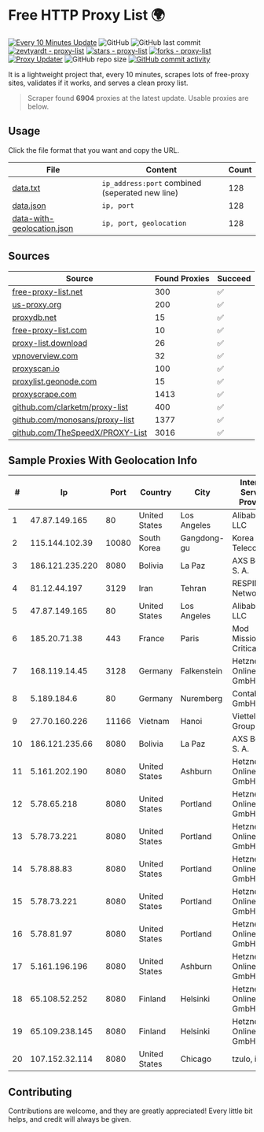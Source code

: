 
# Free HTTP Proxy List 🌍

[![Every 10 Minutes Update](https://github.com/mertguvencli/http-proxy-list/actions/workflows/main.yml/badge.svg?branch=main)](https://github.com/mertguvencli/http-proxy-list/actions/workflows/main.yml)
![GitHub](https://img.shields.io/github/license/mertguvencli/http-proxy-list)
![GitHub last commit](https://img.shields.io/github/last-commit/mertguvencli/http-proxy-list)
[![zevtyardt - proxy-list](https://img.shields.io/static/v1?label=zevtyardt&message=proxy-list&color=blue&logo=github)](https://github.com/zevtyardt/proxy-list "Go to GitHub repo")
[![stars - proxy-list](https://img.shields.io/github/stars/zevtyardt/proxy-list?style=social)](https://github.com/zevtyardt/proxy-list)
[![forks - proxy-list](https://img.shields.io/github/forks/zevtyardt/proxy-list?style=social)](https://github.com/zevtyardt/proxy-list)
[![Proxy Updater](https://github.com/zevtyardt/proxy-list/workflows/Proxy%20Updater/badge.svg)](https://github.com/zevtyardt/proxy-list/actions?query=workflow:"Proxy+Updater")
![GitHub repo size](https://img.shields.io/github/repo-size/zevtyardt/proxy-list)
[![GitHub commit activity](https://img.shields.io/github/commit-activity/m/zevtyardt/proxy-list?logo=commits)](https://github.com/zevtyardt/proxy-list/commits/main)

It is a lightweight project that, every 10 minutes, scrapes lots of free-proxy sites, validates if it works, and serves a clean proxy list.

> Scraper found **6904** proxies at the latest update. Usable proxies are below.

## Usage

Click the file format that you want and copy the URL.

|File|Content|Count|
|----|-------|-----|
|[data.txt](https://raw.githubusercontent.com/mertguvencli/http-proxy-list/main/proxy-list/data.txt)|`ip_address:port` combined (seperated new line)|128|
|[data.json](https://raw.githubusercontent.com/mertguvencli/http-proxy-list/main/proxy-list/data.json)|`ip, port`|128|
|[data-with-geolocation.json](https://raw.githubusercontent.com/mertguvencli/http-proxy-list/main/proxy-list/data-with-geolocation.json)|`ip, port, geolocation`|128|

## Sources

|Source|Found Proxies|Succeed|
|------|-------------|-------|
|[free-proxy-list.net](https://free-proxy-list.net)|300|✅|
|[us-proxy.org](https://www.us-proxy.org)|200|✅|
|[proxydb.net](http://proxydb.net)|15|✅|
|[free-proxy-list.com](https://free-proxy-list.com/?page=&port=&type%5B%5D=http&type%5B%5D=https&up_time=0&search=Search)|10|✅|
|[proxy-list.download](https://www.proxy-list.download/HTTP)|26|✅|
|[vpnoverview.com](https://vpnoverview.com/privacy/anonymous-browsing/free-proxy-servers)|32|✅|
|[proxyscan.io](https://www.proxyscan.io)|100|✅|
|[proxylist.geonode.com](https://proxylist.geonode.com/api/proxy-list?limit=300&page=1&sort_by=lastChecked&sort_type=desc&protocols=http,https)|15|✅|
|[proxyscrape.com](https://api.proxyscrape.com/v2/?request=displayproxies&protocol=http&timeout=10000&country=all&ssl=all&anonymity=all)|1413|✅|
|[github.com/clarketm/proxy-list](https://raw.githubusercontent.com/clarketm/proxy-list/master/proxy-list-raw.txt)|400|✅|
|[github.com/monosans/proxy-list](https://raw.githubusercontent.com/monosans/proxy-list/main/proxies/http.txt)|1377|✅|
|[github.com/TheSpeedX/PROXY-List](https://raw.githubusercontent.com/TheSpeedX/PROXY-List/master/http.txt)|3016|✅|


## Sample Proxies With Geolocation Info

|#|Ip|Port|Country|City|Internet Service Provider|
|-|--|----|-------|----|-------------------------|
|1|47.87.149.165|80|United States|Los Angeles|Alibaba.com LLC|
|2|115.144.102.39|10080|South Korea|Gangdong-gu|Korea Telecom|
|3|186.121.235.220|8080|Bolivia|La Paz|AXS Bolivia S. A.|
|4|81.12.44.197|3129|Iran|Tehran|RESPINA Networks|
|5|47.87.149.165|80|United States|Los Angeles|Alibaba.com LLC|
|6|185.20.71.38|443|France|Paris|Mod Mission Critical LLC|
|7|168.119.14.45|3128|Germany|Falkenstein|Hetzner Online GmbH|
|8|5.189.184.6|80|Germany|Nuremberg|Contabo GmbH|
|9|27.70.160.226|11166|Vietnam|Hanoi|Viettel Group|
|10|186.121.235.66|8080|Bolivia|La Paz|AXS Bolivia S. A.|
|11|5.161.202.190|8080|United States|Ashburn|Hetzner Online GmbH|
|12|5.78.65.218|8080|United States|Portland|Hetzner Online GmbH|
|13|5.78.73.221|8080|United States|Portland|Hetzner Online GmbH|
|14|5.78.88.83|8080|United States|Portland|Hetzner Online GmbH|
|15|5.78.73.221|8080|United States|Portland|Hetzner Online GmbH|
|16|5.78.81.97|8080|United States|Portland|Hetzner Online GmbH|
|17|5.161.196.196|8080|United States|Ashburn|Hetzner Online GmbH|
|18|65.108.52.252|8080|Finland|Helsinki|Hetzner Online GmbH|
|19|65.109.238.145|8080|Finland|Helsinki|Hetzner Online GmbH|
|20|107.152.32.114|8080|United States|Chicago|tzulo, inc.|



## Contributing

Contributions are welcome, and they are greatly appreciated! Every
little bit helps, and credit will always be given.

